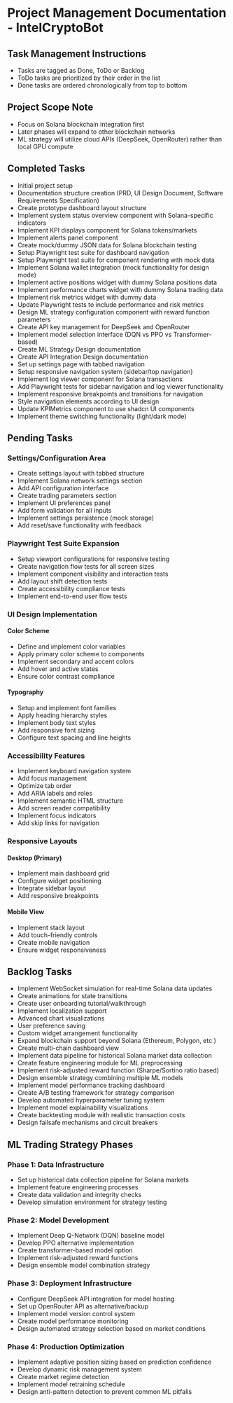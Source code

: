# Project Management Documentation - IntelCryptoBot

## Task Management Instructions
- Tasks are tagged as Done, ToDo or Backlog
- ToDo tasks are prioritized by their order in the list
- Done tasks are ordered chronologically from top to bottom

## Project Scope Note
- Focus on Solana blockchain integration first
- Later phases will expand to other blockchain networks
- ML strategy will utilize cloud APIs (DeepSeek, OpenRouter) rather than local GPU compute

## Completed Tasks

- Initial project setup
- Documentation structure creation (PRD, UI Design Document, Software Requirements Specification)
- Create prototype dashboard layout structure
- Implement system status overview component with Solana-specific indicators
- Implement KPI displays component for Solana tokens/markets
- Implement alerts panel component
- Create mock/dummy JSON data for Solana blockchain testing
- Setup Playwright test suite for dashboard navigation
- Setup Playwright test suite for component rendering with mock data
- Implement Solana wallet integration (mock functionality for design mode)
- Implement active positions widget with dummy Solana positions data
- Implement performance charts widget with dummy Solana trading data
- Implement risk metrics widget with dummy data
- Update Playwright tests to include performance and risk metrics
- Design ML strategy configuration component with reward function parameters
- Create API key management for DeepSeek and OpenRouter
- Implement model selection interface (DQN vs PPO vs Transformer-based)
- Create ML Strategy Design documentation
- Create API Integration Design documentation
- Set up settings page with tabbed navigation
- Setup responsive navigation system (sidebar/top navigation)
- Implement log viewer component for Solana transactions
- Add Playwright tests for sidebar navigation and log viewer functionality
- Implement responsive breakpoints and transitions for navigation
- Style navigation elements according to UI design
- Update KPIMetrics component to use shadcn UI components
- Implement theme switching functionality (light/dark mode)

## Pending Tasks

### Settings/Configuration Area
- Create settings layout with tabbed structure
- Implement Solana network settings section
- Add API configuration interface
- Create trading parameters section
- Implement UI preferences panel
- Add form validation for all inputs
- Implement settings persistence (mock storage)
- Add reset/save functionality with feedback

### Playwright Test Suite Expansion
- Setup viewport configurations for responsive testing
- Create navigation flow tests for all screen sizes
- Implement component visibility and interaction tests
- Add layout shift detection tests
- Create accessibility compliance tests
- Implement end-to-end user flow tests

### UI Design Implementation
#### Color Scheme
- Define and implement color variables
- Apply primary color scheme to components
- Implement secondary and accent colors
- Add hover and active states
- Ensure color contrast compliance

#### Typography
- Setup and implement font families
- Apply heading hierarchy styles
- Implement body text styles
- Add responsive font sizing
- Configure text spacing and line heights

### Accessibility Features
- Implement keyboard navigation system
- Add focus management
- Optimize tab order
- Add ARIA labels and roles
- Implement semantic HTML structure
- Add screen reader compatibility
- Implement focus indicators
- Add skip links for navigation

### Responsive Layouts
#### Desktop (Primary)
- Implement main dashboard grid
- Configure widget positioning
- Integrate sidebar layout
- Add responsive breakpoints

#### Mobile View
- Implement stack layout
- Add touch-friendly controls
- Create mobile navigation
- Ensure widget responsiveness

## Backlog Tasks

- Implement WebSocket simulation for real-time Solana data updates
- Create animations for state transitions
- Create user onboarding tutorial/walkthrough
- Implement localization support
- Advanced chart visualizations
- User preference saving
- Custom widget arrangement functionality
- Expand blockchain support beyond Solana (Ethereum, Polygon, etc.)
- Create multi-chain dashboard view
- Implement data pipeline for historical Solana market data collection
- Create feature engineering module for ML preprocessing
- Implement risk-adjusted reward function (Sharpe/Sortino ratio based)
- Design ensemble strategy combining multiple ML models
- Implement model performance tracking dashboard
- Create A/B testing framework for strategy comparison
- Develop automated hyperparameter tuning system
- Implement model explainability visualizations
- Create backtesting module with realistic transaction costs
- Design failsafe mechanisms and circuit breakers

## ML Trading Strategy Phases

### Phase 1: Data Infrastructure
- Set up historical data collection pipeline for Solana markets
- Implement feature engineering processes
- Create data validation and integrity checks
- Develop simulation environment for strategy testing

### Phase 2: Model Development
- Implement Deep Q-Network (DQN) baseline model
- Develop PPO alternative implementation
- Create transformer-based model option
- Implement risk-adjusted reward functions
- Design ensemble model combination strategy

### Phase 3: Deployment Infrastructure
- Configure DeepSeek API integration for model hosting
- Set up OpenRouter API as alternative/backup
- Implement model version control system
- Create model performance monitoring
- Design automated strategy selection based on market conditions

### Phase 4: Production Optimization
- Implement adaptive position sizing based on prediction confidence
- Develop dynamic risk management system
- Create market regime detection
- Implement model retraining schedule
- Design anti-pattern detection to prevent common ML pitfalls 
